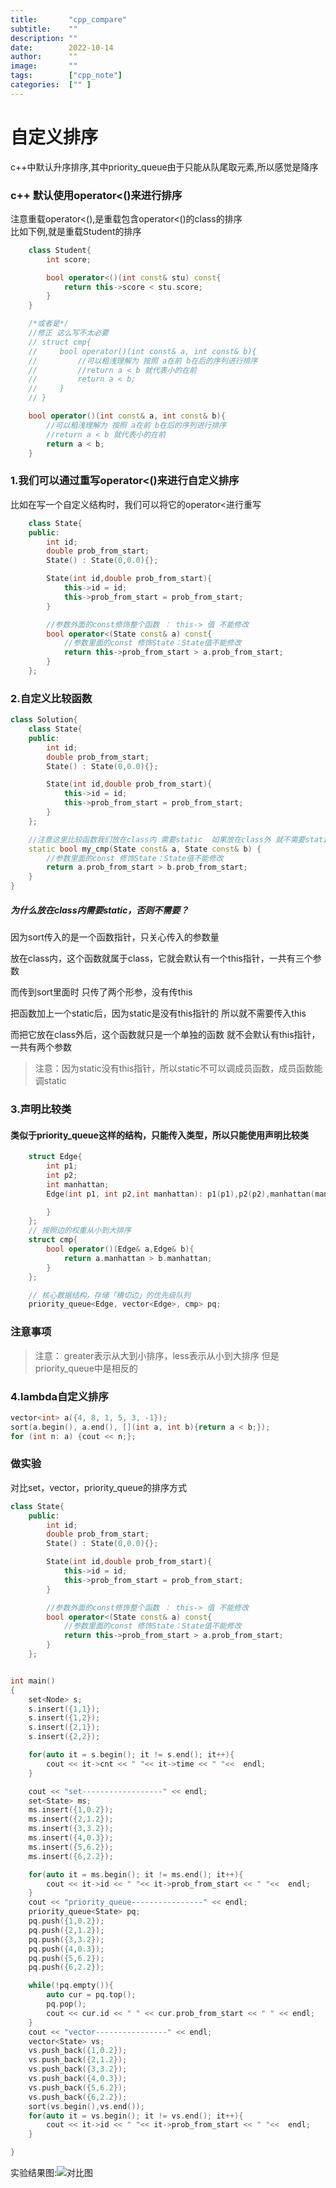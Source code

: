 ```yaml
---
title:       "cpp_compare"
subtitle:    ""
description: ""
date:        2022-10-14
author:      ""
image:       ""
tags:        ["cpp_note"]
categories:  ["" ]
---
```


# 自定义排序

c++中默认升序排序,其中priority_queue由于只能从队尾取元素,所以感觉是降序

### c++ 默认使用operator<()来进行排序  

注意重载operator<(),是重载包含operator<()的class的排序  
比如下例,就是重载Student的排序

```c++
    class Student{
        int score;

        bool operator<()(int const& stu) const{
            return this->score < stu.score;
        }
    }

    /*或者是*/
    //修正 这么写不太必要
    // struct cmp{
    //     bool operator()(int const& a, int const& b){
    //         //可以粗浅理解为 按照 a在前 b在后的序列进行排序
    //         //return a < b 就代表小的在前
    //         return a < b;
    //     }
    // }

    bool operator()(int const& a, int const& b){
        //可以粗浅理解为 按照 a在前 b在后的序列进行排序
        //return a < b 就代表小的在前
        return a < b;
    }

```

### 1.我们可以通过重写operator<()来进行自定义排序  

比如在写一个自定义结构时，我们可以将它的operator<进行重写
```c++
    class State{
    public:
        int id;
        double prob_from_start;
        State() : State(0,0.0){};

        State(int id,double prob_from_start){
            this->id = id;
            this->prob_from_start = prob_from_start;
        }

        //参数外面的const修饰整个函数 ： this-> 值 不能修改
        bool operator<(State const& a) const{
            //参数里面的const 修饰State：State值不能修改
            return this->prob_from_start > a.prob_from_start;
        }
    };

```

### 2.自定义比较函数
```c++
class Solution{
    class State{
    public:
        int id;
        double prob_from_start;
        State() : State(0,0.0){};

        State(int id,double prob_from_start){
            this->id = id;
            this->prob_from_start = prob_from_start;
        }
    };

    //注意这里比较函数我们放在class内 需要static  如果放在class外 就不需要static
    static bool my_cmp(State const& a, State const& b) {
        //参数里面的const 修饰State：State值不能修改
        return a.prob_from_start > b.prob_from_start;
    }
}
```

##### 为什么放在class内需要static，否则不需要？

因为sort传入的是一个函数指针，只关心传入的参数量

放在class内，这个函数就属于class，它就会默认有一个this指针，一共有三个参数

而传到sort里面时 只传了两个形参，没有传this  

把函数加上一个static后，因为static是没有this指针的 所以就不需要传入this

而把它放在class外后，这个函数就只是一个单独的函数  就不会默认有this指针，一共有两个参数

> 注意：因为static没有this指针，所以static不可以调成员函数，成员函数能调static
### 3.声明比较类 

#### 类似于priority_queue这样的结构，只能传入类型，所以只能使用声明比较类

```c++
    struct Edge{
        int p1;
        int p2;
        int manhattan;
        Edge(int p1, int p2,int manhattan): p1(p1),p2(p2),manhattan(manhattan){

        }
    };
    // 按照边的权重从小到大排序
    struct cmp{
        bool operator()(Edge& a,Edge& b){
            return a.manhattan > b.manhattan;
        }
    };

    // 核心数据结构，存储「横切边」的优先级队列
    priority_queue<Edge, vector<Edge>, cmp> pq;
```
### 注意事项 

> 注意：
> greater表示从大到小排序，less表示从小到大排序
> 但是priority_queue中是相反的

### 4.lambda自定义排序

```c++
vector<int> a({4, 8, 1, 5, 3, -1});
sort(a.begin(), a.end(), [](int a, int b){return a < b;});
for (int n: a) {cout << n;};
```


### 做实验
对比set，vector，priority_queue的排序方式
```c++
class State{
    public:
        int id;
        double prob_from_start;
        State() : State(0,0.0){};

        State(int id,double prob_from_start){
            this->id = id;
            this->prob_from_start = prob_from_start;
        }

        //参数外面的const修饰整个函数 ： this-> 值 不能修改
        bool operator<(State const& a) const{
            //参数里面的const 修饰State：State值不能修改
            return this->prob_from_start > a.prob_from_start;
        }
    };


int main()
{
    set<Node> s;
    s.insert({1,1});
    s.insert({1,2});
    s.insert({2,1});
    s.insert({2,2});

    for(auto it = s.begin(); it != s.end(); it++){
        cout << it->cnt << " "<< it->time << " "<<  endl;
    }

    cout << "set------------------" << endl;
    set<State> ms;
    ms.insert({1,0.2});
    ms.insert({2,1.2});
    ms.insert({3,3.2});
    ms.insert({4,0.3});
    ms.insert({5,6.2});
    ms.insert({6,2.2});

    for(auto it = ms.begin(); it != ms.end(); it++){
        cout << it->id << " "<< it->prob_from_start << " "<<  endl;
    }
    cout << "priority_queue----------------" << endl;
    priority_queue<State> pq;
    pq.push({1,0.2});
    pq.push({2,1.2});
    pq.push({3,3.2});
    pq.push({4,0.3});
    pq.push({5,6.2});
    pq.push({6,2.2});

    while(!pq.empty()){
        auto cur = pq.top();
        pq.pop();
        cout << cur.id << " " << cur.prob_from_start << " " << endl;
    }
    cout << "vector----------------" << endl;
    vector<State> vs;
    vs.push_back({1,0.2});
    vs.push_back({2,1.2});
    vs.push_back({3,3.2});
    vs.push_back({4,0.3});
    vs.push_back({5,6.2});
    vs.push_back({6,2.2}); 
    sort(vs.begin(),vs.end());
    for(auto it = vs.begin(); it != vs.end(); it++){
        cout << it->id << " "<< it->prob_from_start << " "<<  endl;
    }

}
```

实验结果图:![对比图](/img/cpp_compare.png)